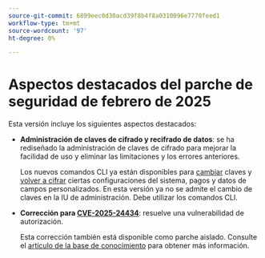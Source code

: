 ```yaml
---
source-git-commit: 6899eec0d30acd39f8b4f8a0310096e7770feed1
workflow-type: tm+mt
source-wordcount: '97'
ht-degree: 0%

---
```

# Aspectos destacados del parche de seguridad de febrero de 2025

Esta versión incluye los siguientes aspectos destacados:

* **Administración de claves de cifrado y recifrado de datos**: se ha rediseñado la administración de claves de cifrado para mejorar la facilidad de uso y eliminar las limitaciones y los errores anteriores.<!-- AC-12679 -->

  Los nuevos comandos CLI ya están disponibles para [cambiar](https://experienceleague.adobe.com/en/docs/commerce-admin/systems/security/encryption-key) claves y [volver a cifrar](https://developer.adobe.com/commerce/php/development/security/data-encryption/) ciertas configuraciones del sistema, pagos y datos de campos personalizados. En esta versión ya no se admite el cambio de claves en la IU de administración. Debe utilizar los comandos CLI.

* **Corrección para [CVE-2025-24434](https://nvd.nist.gov/vuln/detail/CVE-2025-24434)**: resuelve una vulnerabilidad de autorización.

  Esta corrección también está disponible como parche aislado. Consulte el [artículo de la base de conocimiento](https://experienceleague.adobe.com/en/docs/commerce-knowledge-base/kb/troubleshooting/known-issues-patches-attached/security-update-available-for-adobe-commerce-apsb25-08) para obtener más información.<!-- AC-12755 -->
